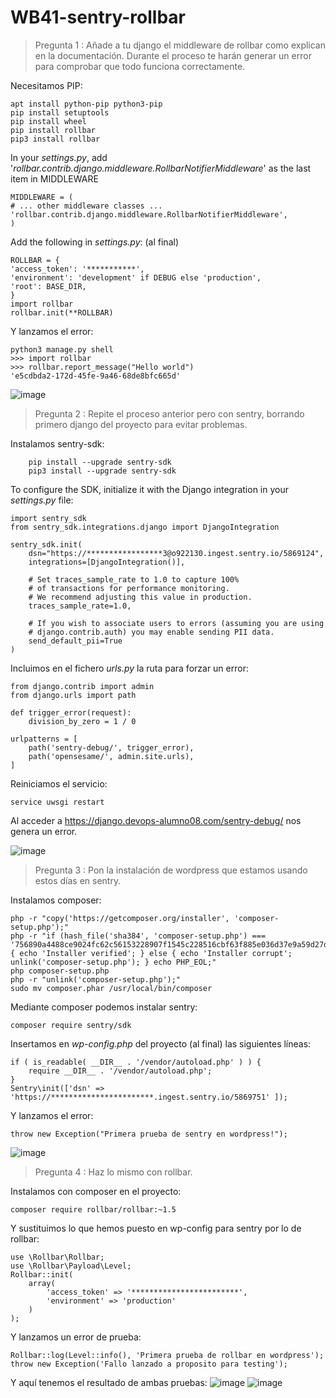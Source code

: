 # WB41-sentry-rollbar

> Pregunta 1 : Añade a tu django el middleware de rollbar como explican en la documentación. Durante el proceso te harán generar un error para comprobar que todo funciona correctamente.

Necesitamos PIP:
```
apt install python-pip python3-pip
pip install setuptools
pip install wheel
pip install rollbar
pip3 install rollbar
```

In your *settings.py*, add '*rollbar.contrib.django.middleware.RollbarNotifierMiddleware*' as the last item in MIDDLEWARE 
```
MIDDLEWARE = (
# ... other middleware classes ...
'rollbar.contrib.django.middleware.RollbarNotifierMiddleware',
)
```
Add the following in *settings.py*: (al final)
```
ROLLBAR = {
'access_token': '***********',
'environment': 'development' if DEBUG else 'production',
'root': BASE_DIR,
}
import rollbar
rollbar.init(**ROLLBAR)
```
Y lanzamos el error:
```
python3 manage.py shell
>>> import rollbar
>>> rollbar.report_message("Hello world")
'e5cdbda2-172d-45fe-9a46-68de8bfc665d'
```
 ![image](https://user-images.githubusercontent.com/65896169/126047088-3cbaad83-0f99-4040-936a-f09e0c294924.png)


> Pregunta 2 : Repite el proceso anterior pero con sentry, borrando primero django del proyecto para evitar problemas.

Instalamos sentry-sdk:
```
	pip install --upgrade sentry-sdk
	pip3 install --upgrade sentry-sdk
```
To configure the SDK, initialize it with the Django integration in your *settings.py* file:
```
import sentry_sdk
from sentry_sdk.integrations.django import DjangoIntegration

sentry_sdk.init(
    dsn="https://*****************3@o922130.ingest.sentry.io/5869124",
    integrations=[DjangoIntegration()],

    # Set traces_sample_rate to 1.0 to capture 100%
    # of transactions for performance monitoring.
    # We recommend adjusting this value in production.
    traces_sample_rate=1.0,

    # If you wish to associate users to errors (assuming you are using
    # django.contrib.auth) you may enable sending PII data.
    send_default_pii=True
)
```
Incluimos en el fichero *urls.py* la ruta para forzar un error:
```
from django.contrib import admin
from django.urls import path

def trigger_error(request):
    division_by_zero = 1 / 0

urlpatterns = [
    path('sentry-debug/', trigger_error),
    path('opensesame/', admin.site.urls),
]
```
Reiniciamos el servicio:

`service uwsgi restart`

Al acceder a https://django.devops-alumno08.com/sentry-debug/ nos genera un error.

 ![image](https://user-images.githubusercontent.com/65896169/126047093-f9d419de-042c-4743-8c8c-b2faacffb891.png)
 
> Pregunta 3 : Pon la instalación de wordpress que estamos usando estos días en sentry.

Instalamos composer:
```
php -r "copy('https://getcomposer.org/installer', 'composer-setup.php');"
php -r "if (hash_file('sha384', 'composer-setup.php') === '756890a4488ce9024fc62c56153228907f1545c228516cbf63f885e036d37e9a59d27d63f46af1d4d07ee0f76181c7d3') { echo 'Installer verified'; } else { echo 'Installer corrupt'; unlink('composer-setup.php'); } echo PHP_EOL;"
php composer-setup.php
php -r "unlink('composer-setup.php');"
sudo mv composer.phar /usr/local/bin/composer
```
Mediante composer podemos instalar sentry:
```
composer require sentry/sdk
```
Insertamos en *wp-config.php* del proyecto (al final) las siguientes líneas:
```
if ( is_readable( __DIR__ . '/vendor/autoload.php' ) ) {
    require __DIR__ . '/vendor/autoload.php';
}
Sentry\init(['dsn' => 'https://***********************.ingest.sentry.io/5869751' ]);
```
Y lanzamos el error:
```
throw new Exception("Primera prueba de sentry en wordpress!");
```
![image](https://user-images.githubusercontent.com/65896169/126063308-09bcbce8-1979-4780-886f-ee7884c2a0b0.png)

> Pregunta 4 : Haz lo mismo con rollbar.

Instalamos con composer en el proyecto:
```
composer require rollbar/rollbar:~1.5
```
Y sustituimos lo que hemos puesto en wp-config para sentry por lo de rollbar:
```
use \Rollbar\Rollbar;
use \Rollbar\Payload\Level;
Rollbar::init(
    array(
        'access_token' => '************************',
        'environment' => 'production'
    )
);
```
Y lanzamos un error de prueba:
```
Rollbar::log(Level::info(), 'Primera prueba de rollbar en wordpress');
throw new Exception('Fallo lanzado a proposito para testing');
```
Y aquí tenemos el resultado de ambas pruebas:
![image](https://user-images.githubusercontent.com/65896169/126063584-04915218-2bdc-4c05-b9eb-6e6e975ede60.png)
![image](https://user-images.githubusercontent.com/65896169/126063590-d8b2024f-e182-4758-977d-e3373b8e36bc.png)





